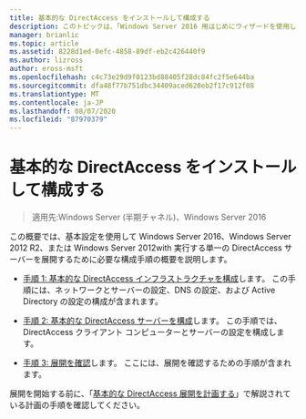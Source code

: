 ```yaml
---
title: 基本的な DirectAccess をインストールして構成する
description: このトピックは、「Windows Server 2016 用はじめにウィザードを使用して単一の DirectAccess サーバーを展開する」の一部です。
manager: brianlic
ms.topic: article
ms.assetid: 8228d1ed-0efc-4858-89df-eb2c426440f9
ms.author: lizross
author: eross-msft
ms.openlocfilehash: c4c73e29d9f0123bd88405f28dc84fc2f5e644ba
ms.sourcegitcommit: dfa48f77b751dbc34409aced628eb2f17c912f08
ms.translationtype: MT
ms.contentlocale: ja-JP
ms.lasthandoff: 08/07/2020
ms.locfileid: "87970379"
---
```

# <a name="install-and-configure-basic-directaccess"></a>基本的な DirectAccess をインストールして構成する

>適用先:Windows Server (半期チャネル)、Windows Server 2016

この概要では、基本設定を使用して Windows Server 2016、Windows Server 2012 R2、または Windows Server 2012with 実行する単一の DirectAccess サーバーを展開するために必要な構成手順の概要を説明します。

-   [手順 1: 基本的な DirectAccess インフラストラクチャを構成](da-basic-configure-s1-infrastructure.md)します。 この手順には、ネットワークとサーバーの設定、DNS の設定、および Active Directory の設定の構成が含まれます。

-   [手順 2: 基本的な DirectAccess サーバーを構成](da-basic-configure-s2-server.md)します。 この手順では、DirectAccess クライアント コンピューターとサーバーの設定を構成します。

-   [手順 3: 展開を確認](da-basic-configure-s3-verify.md)します。 ここには、展開を確認するための手順が含まれます。

展開を開始する前に、「[基本的な DirectAccess 展開を計画する](Plan-a-Basic-DirectAccess-Deployment.md)」で解説されている計画の手順を確認してください。



